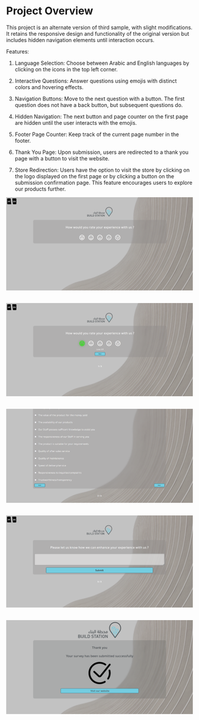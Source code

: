 # Project Overview

This project is an alternate version of third sample, with slight modifications. It retains the responsive design and functionality of the original version but includes hidden navigation elements until interaction occurs.

Features:

1. Language Selection: Choose between Arabic and English languages by clicking on the icons in the top left corner.

2. Interactive Questions: Answer questions using emojis with distinct colors and hovering effects.

3. Navigation Buttons: Move to the next question with a button. The first question does not have a back button, but subsequent questions do.

4. Hidden Navigation: The next button and page counter on the first page are hidden until the user interacts with the emojis.

5. Footer Page Counter: Keep track of the current page number in the footer.

6. Thank You Page: Upon submission, users are redirected to a thank you page with a button to visit the website.

7. Store Redirection: Users have the option to visit the store by clicking on the logo displayed on the first page or by clicking a button on the submission confirmation page. This feature encourages users to explore our products further.

![](computerView1.PNG)
<br><br>

![](computerView.PNG)
<br><br>

![](computerView2.PNG)
<br><br>

![](computerView3.PNG)
<br><br>

![](computerView4.PNG)
<br><br>
